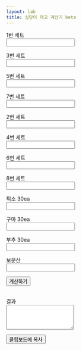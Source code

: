 ```yaml
---
layout: lab
title: 심당이 재고 계산기 beta
---
```


<p>1번 세트<br><input type="number" id="num1"></p>
<p>3번 세트<br><input type="number" id="num2"></p> 
<p>5번 세트<br><input type="number" id="num3"></p>
<p>7번 세트<br><input type="number" id="num4"></p>
<p>2번 세트<br><input type="number" id="num5"></p>
<p>4번 세트<br><input type="number" id="num6"></p>
<p>6번 세트<br><input type="number" id="num7"></p>
<p>8번 세트<br><input type="number" id="num8"></p>
<p>튀소 30ea<br><input type="number" id="num9"></p>
<p>구마 30ea<br><input type="number" id="num10"></p>
<p>부추 30ea<br><input type="number" id="num11"></p>
<p>보문산<br><input type="number" id="num12"></p>

<button onclick="calculate()">계산하기</button><br><br>

<p>결과<br><textarea rows="4" id="result"></textarea></p>

<button onclick="copyToClipboard()">클립보드에 복사</button>

<script>
    function calculate() {
    var num1 = parseInt(document.getElementById("num1").value);
    var num2 = parseInt(document.getElementById("num2").value);
    var num3 = parseInt(document.getElementById("num3").value);
    var num4 = parseInt(document.getElementById("num4").value);
    var num5 = parseInt(document.getElementById("num5").value);
    var num6 = parseInt(document.getElementById("num6").value);
    var num7 = parseInt(document.getElementById("num7").value);
    var num8 = parseInt(document.getElementById("num8").value);
    var num9 = parseInt(document.getElementById("num9").value);
    var num10 = parseInt(document.getElementById("num10").value);
    var num11 = parseInt(document.getElementById("num11").value);
    var num12 = parseInt(document.getElementById("num12").value);

    var stockTuiso = num1 * 6 + num2 * 3 + num3 * 3 + num4 * 2 + num5 * 12 + num6 * 6 + num7 * 6 + num8 * 4 + num9 * 30;
    var stockGuma = num3 * 3 + num4 * 2 + num7 * 6 + num8 * 4 + num10 * 30;
    var stockBuchu = num2 * 3 + num4 * 2 + num6 * 6 + num8 * 4 + num11 * 30;
    var stockBomunsan = num12;

    var result = "시 재고입니다" + "\n튀소 " + stockTuiso + "\n구마 " + stockGuma + "\n부추 " + stockBuchu+ "\n보문산 " + stockBomunsan

    // 결과값을 출력
    document.getElementById("result").value = result;
    }

    function copyToClipboard() {
    // 결과값을 클립보드에 복사
    var result = document.getElementById("result").value;
    navigator.clipboard.writeText(result);
    }
</script>